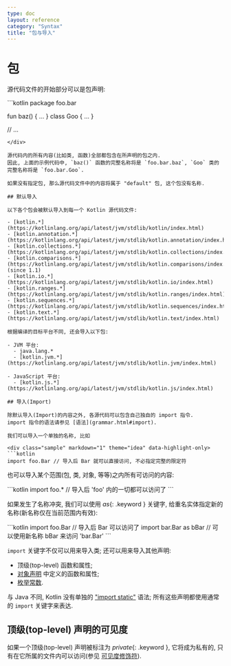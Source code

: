 ```yaml
---
type: doc
layout: reference
category: "Syntax"
title: "包与导入"
---
```


# 包

源代码文件的开始部分可以是包声明:

<div class="sample" markdown="1" theme="idea" data-highlight-only>
```kotlin
package foo.bar

fun baz() { ... }
class Goo { ... }

// ...
```
</div>

源代码内的所有内容(比如类, 函数)全部都包含在所声明的包之内.
因此, 上面的示例代码中, `baz()` 函数的完整名称将是 `foo.bar.baz`, `Goo` 类的完整名称将是 `foo.bar.Goo`.

如果没有指定包, 那么源代码文件中的内容将属于 "default" 包, 这个包没有名称.

## 默认导入

以下各个包会被默认导入到每一个 Kotlin 源代码文件:

- [kotlin.*](https://kotlinlang.org/api/latest/jvm/stdlib/kotlin/index.html)
- [kotlin.annotation.*](https://kotlinlang.org/api/latest/jvm/stdlib/kotlin.annotation/index.html)
- [kotlin.collections.*](https://kotlinlang.org/api/latest/jvm/stdlib/kotlin.collections/index.html)
- [kotlin.comparisons.*](https://kotlinlang.org/api/latest/jvm/stdlib/kotlin.comparisons/index.html)  (since 1.1)
- [kotlin.io.*](https://kotlinlang.org/api/latest/jvm/stdlib/kotlin.io/index.html)
- [kotlin.ranges.*](https://kotlinlang.org/api/latest/jvm/stdlib/kotlin.ranges/index.html)
- [kotlin.sequences.*](https://kotlinlang.org/api/latest/jvm/stdlib/kotlin.sequences/index.html)
- [kotlin.text.*](https://kotlinlang.org/api/latest/jvm/stdlib/kotlin.text/index.html)

根据编译的目标平台不同, 还会导入以下包:

- JVM 平台:
  - java.lang.*
  - [kotlin.jvm.*](https://kotlinlang.org/api/latest/jvm/stdlib/kotlin.jvm/index.html)

- JavaScript 平台:
  - [kotlin.js.*](https://kotlinlang.org/api/latest/jvm/stdlib/kotlin.js/index.html)

## 导入(Import)

除默认导入(Import)的内容之外, 各源代码可以包含自己独自的 import 指令.
import 指令的语法请参见 [语法](grammar.html#import).

我们可以导入一个单独的名称, 比如

<div class="sample" markdown="1" theme="idea" data-highlight-only>
```kotlin
import foo.Bar // 导入后 Bar 就可以直接访问, 不必指定完整的限定符
```
</div>

也可以导入某个范围(包, 类, 对象, 等等)之内所有可访问的内容:

<div class="sample" markdown="1" theme="idea" data-highlight-only>
```kotlin
import foo.* // 导入后 'foo' 内的一切都可以访问了
```
</div>

如果发生了名称冲突, 我们可以使用 *as*{: .keyword } 关键字, 给重名实体指定新的名称(新名称仅在当前范围内有效):

<div class="sample" markdown="1" theme="idea" data-highlight-only>
```kotlin
import foo.Bar // 导入后 Bar 可以访问了
import bar.Bar as bBar // 可以使用新名称 bBar 来访问 'bar.Bar'
```
</div>

`import` 关键字不仅可以用来导入类; 还可以用来导入其他声明:

  * 顶级(top-level) 函数和属性;
  * [对象声明](object-declarations.html#object-declarations) 中定义的函数和属性;
  * [枚举常数](enum-classes.html).

与 Java 不同, Kotlin 没有单独的 ["import static"](https://docs.oracle.com/javase/8/docs/technotes/guides/language/static-import.html) 语法; 所有这些声明都使用通常的 `import` 关键字来表达.

## 顶级(top-level) 声明的可见度

如果一个顶级(top-level) 声明被标注为 *private*{: .keyword }, 它将成为私有的, 只有在它所属的文件内可以访问(参见 [可见度修饰符](visibility-modifiers.html)).
